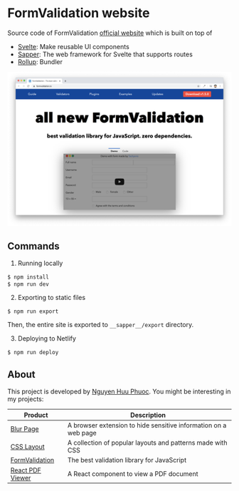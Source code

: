 # FormValidation website

Source code of FormValidation [official website](https://formvalidation.io) which is built on top of
* [Svelte](https://svelte.dev): Make reusable UI components
* [Sapper](https://sapper.svelte.dev): The web framework for Svelte that supports routes 
* [Rollup](https://rollupjs.org): Bundler

![FormValidation official website](/static/images/screenshot.png)

## Commands

1. Running locally

```console
$ npm install
$ npm run dev
```

2. Exporting to static files

```console
$ npm run export
```

Then, the entire site is exported to `__sapper__/export` directory.

3. Deploying to Netlify

```console
$ npm run deploy
```

## About

This project is developed by [Nguyen Huu Phuoc](https://twitter.com/nghuuphuoc).
You might be interesting in my projects:

| Product                                           | Description                                                       |
|---------------------------------------------------|-------------------------------------------------------------------|
| [Blur Page](https://blur.page)                    | A browser extension to hide sensitive information on a web page   |
| [CSS Layout](https://csslayout.io)                | A collection of popular layouts and patterns made with CSS        |
| [FormValidation](https://formvalidation.io)       | The best validation library for JavaScript                        |
| [React PDF Viewer](https://react-pdf-viewer.dev)  | A React component to view a PDF document                          |

